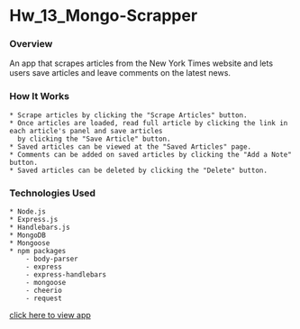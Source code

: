 # Hw_13_Mongo-Scrapper


### Overview
An app that scrapes articles from the New York Times website and lets users save articles and leave comments on the latest news.

### How It Works
    * Scrape articles by clicking the "Scrape Articles" button.
    * Once articles are loaded, read full article by clicking the link in each article's panel and save articles 
      by clicking the "Save Article" button.
    * Saved articles can be viewed at the "Saved Articles" page.
    * Comments can be added on saved articles by clicking the "Add a Note" button.
    * Saved articles can be deleted by clicking the "Delete" button.


### Technologies Used
    * Node.js
    * Express.js
    * Handlebars.js
    * MongoDB
    * Mongoose
    * npm packages
        - body-parser
        - express
        - express-handlebars
        - mongoose
        - cheerio
        - request

[click here to view app]()